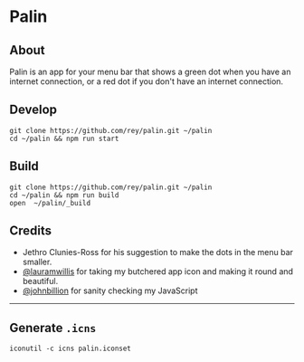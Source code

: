 # Palin

## About

Palin is an app for your menu bar that shows a green dot when you have an
internet connection, or a red dot if you don't have an internet connection.

## Develop

```
git clone https://github.com/rey/palin.git ~/palin
cd ~/palin && npm run start
```

## Build

```
git clone https://github.com/rey/palin.git ~/palin
cd ~/palin && npm run build
open  ~/palin/_build
```

## Credits

* Jethro Clunies-Ross for his suggestion to make the dots in the menu bar
  smaller.
* [@lauramwillis](https://github.com/lauramwillis) for taking my butchered app
  icon and making it round and beautiful.
* [@johnbillion](https://github.com/johnbillion) for sanity checking my
  JavaScript

***

## Generate `.icns`

```
iconutil -c icns palin.iconset
```

